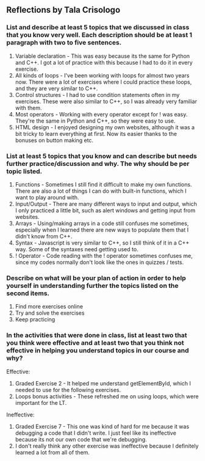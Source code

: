 ## Reflections by Tala Crisologo

### List and describe at least 5 topics that we discussed in class that you know very well. Each description should be at least 1 paragraph with two to five sentences.
1. Variable declaration - This was easy because its the same for Python and C++. I got a lot of practice with this because I had to do it in every exercise.
2. All kinds of loops - I've been working with loops for almost two years now. There were a lot of exercises where I could practice these loops, and they are very similar to C++.
3. Control structures - I had to use condition statements often in my exercises. These were also similar to C++, so I was already very familiar with them.
4. Most operators - Working with every operator except for ! was easy. They're the same in Python and C++, so they were easy to use.
5. HTML design - I enjoyed designing my own websites, although it was a bit tricky to learn everything at first. Now its easier thanks to the bonuses on button making etc.
   
### List at least 5 topics that you know and can describe but needs further practice/discussion and why. The why should be per topic listed.  
1. Functions - Sometimes I still find it difficult to make my own functions. There are also a lot of things I can do with built-in functions, which I want to play around with.
2. Input/Output - There are many different ways to input and output, which I only practiced a little bit, such as alert windows and getting input from websites.
3. Arrays - Using/making arrays in a code still confuses me sometimes, especially when I learned there are new ways to populate them that I didn't know from C++.
4. Syntax - Javascript is very similar to C++, so I still think of it in a C++ way. Some of the syntaxes need getting used to.
5. ! Operator - Code reading with the ! operator sometimes confuses me, since my codes normally don't look like the ones in quizzes / tests.
   
### Describe on what will be your plan of action in order to help yourself in understanding further the topics listed on the second items.
1. Find more exercises online
2. Try and solve the exercises
3. Keep practicing

### In the activities that were done in class, list at least two that you think were effective and at least two that you think not effective in helping you understand topics in our course and why?
Effective:
1. Graded Exercise 2 - It helped me understand getElementById, which I needed to use for the following exercises.
2. Loops bonus activities - These refreshed me on using loops, which were important for the LT.

Ineffective:
1. Graded Exercise 7 - This one was kind of hard for me because it was debugging a code that I didn't write. I just feel like its ineffective because its not our own code that we're debugging.
2. I don't really think any other exercise was ineffective because I definitely learned a lot from all of them.
